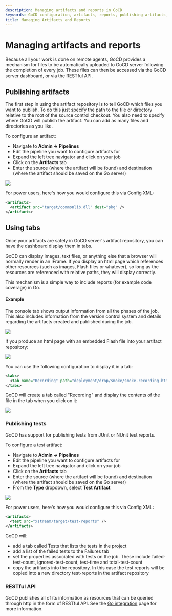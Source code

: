 ```yaml
---
description: Managing artifacts and reports in GoCD
keywords: GoCD configuration, artifacts, reports, publishing artifacts, artifact repository, test artifacts, 
title: Managing Artifacts and Reports
---
```


# Managing artifacts and reports

Because all your work is done on remote agents, GoCD provides a mechanism for files to be automatically uploaded to GoCD server following the completion of every job. These files can then be accessed via the GoCD server dashboard, or via the RESTful API.

## Publishing artifacts

The first step in using the artifact repository is to tell GoCD which files you want to publish. To do this just specify the path to the file or directory relative to the root of the source control checkout. You also need to specify where GoCD will publish the artifact. You can add as many files and directories as you like.

To configure an artifact:

-   Navigate to **Admin → Pipelines**
-   Edit the pipeline you want to configure artifacts for
-   Expand the left tree navigator and click on your job
-   Click on the **Artifacts** tab
-   Enter the source (where the artifact will be found) and destination (where the artifact should be saved on the Go server)

![](../images/job_artifacts.png)

For power users, here's how you would configure this via Config XML:

```xml
<artifacts>
  <artifact src="target/commonlib.dll" dest="pkg" />
</artifacts>
```

## Using tabs

Once your artifacts are safely in GoCD server's artifact repository, you can have the dashboard display them in tabs.

GoCD can display images, text files, or anything else that a browser will normally render in an IFrame. If you display an html page which references other resources (such as images, Flash files or whatever), so long as the resources are referenced with relative paths, they will display correctly.

This mechanism is a simple way to include reports (for example code coverage) in Go.

#### Example

The console tab shows output information from all the phases of the job. This also includes information from the version control system and details regarding the artifacts created and published during the job.

![](../images/console_out.png)

If you produce an html page with an embedded Flash file into your artifact repository:

![](../images/select_artifact.png)

You can use the following configuration to display it in a tab:

```xml
<tabs>
  <tab name="Recording" path="deployment/drop/smoke/smoke-recording.html" />
</tabs>
```

GoCD will create a tab called "Recording" and display the contents of the file in the tab when you click on it:

![](../images/recording.png)

### Publishing tests

GoCD has support for publishing tests from JUnit or NUnit test reports.

To configure a test artifact:

-   Navigate to **Admin → Pipelines**
-   Edit the pipeline you want to configure artifacts for
-   Expand the left tree navigator and click on your job
-   Click on the **Artifacts** tab
-   Enter the source (where the artifact will be found) and destination (where the artifact should be saved on the Go server)
-   From the **Type** dropdown, select **Test Artifact**

![](../images/job_test_artifacts.png)

For power users, here's how you would configure this via Config XML:

```xml
<artifacts>
  <test src="xstream/target/test-reports" />
</artifacts>
```

GoCD will:

-   add a tab called Tests that lists the tests in the project
-   add a list of the failed tests to the Failures tab
-   set the properties associated with tests on the job. These include failed-test-count, ignored-test-count, test-time and total-test-count
-   copy the artifacts into the repository. In this case the test reports will be copied into a new directory test-reports in the artifact repository

### RESTful API

GoCD publishes all of its information as resources that can be queried through http in the form of RESTful API. See the [Go integration](../integration/index.html) page for more information.
